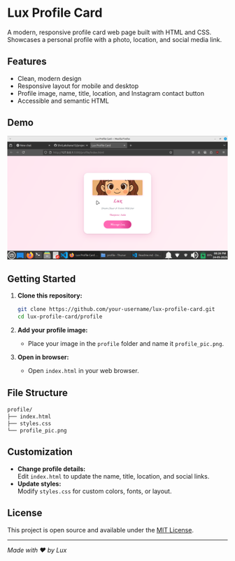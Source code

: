 # Lux Profile Card

A modern, responsive profile card web page built with HTML and CSS.  
Showcases a personal profile with a photo, location, and social media link.

## Features

- Clean, modern design
- Responsive layout for mobile and desktop
- Profile image, name, title, location, and Instagram contact button
- Accessible and semantic HTML

## Demo

![Screenshot of Lux Profile Card](screenshot_profile.png)

## Getting Started

1. **Clone this repository:**
   ```bash
   git clone https://github.com/your-username/lux-profile-card.git
   cd lux-profile-card/profile
   ```

2. **Add your profile image:**
   - Place your image in the `profile` folder and name it `profile_pic.png`.

3. **Open in browser:**
   - Open `index.html` in your web browser.

## File Structure

```
profile/
├── index.html
├── styles.css
└── profile_pic.png
```

## Customization

- **Change profile details:**  
  Edit `index.html` to update the name, title, location, and social links.
- **Update styles:**  
  Modify `styles.css` for custom colors, fonts, or layout.

## License

This project is open source and available under the [MIT License](LICENSE).

---

*Made with ❤️ by Lux*